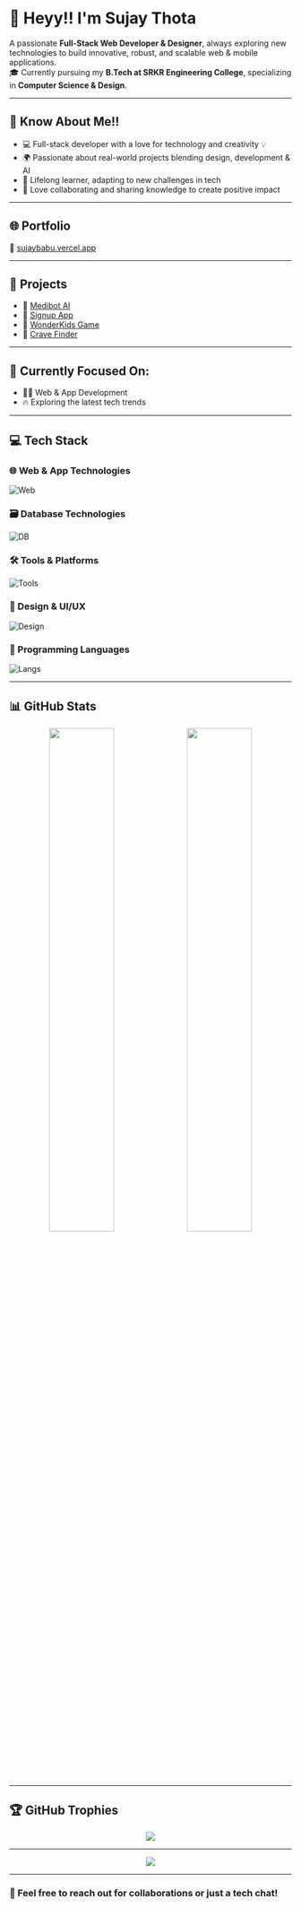 # 👋 Heyy!! I'm Sujay Thota

A passionate **Full-Stack Web Developer & Designer**, always exploring new technologies to build innovative, robust, and scalable web & mobile applications.  
🎓 Currently pursuing my **B.Tech at SRKR Engineering College**, specializing in **Computer Science & Design**.

---

## 🚀 Know About Me!!

- 💻 Full-stack developer with a love for technology and creativity 💡  
- 🌍 Passionate about real-world projects blending design, development & AI  
- 🌱 Lifelong learner, adapting to new challenges in tech  
- 🤝 Love collaborating and sharing knowledge to create positive impact

---

## 🌐 Portfolio  
🔗 [sujaybabu.vercel.app](https://sujaybabu.vercel.app)

---

## 🧩 Projects

- 🔬 [Medibot AI](https://www.medibot-ai.com/)  
- 🔐 [Signup App](https://signup-1499.web.app/)  
- 🧒 [WonderKids Game](https://wonderkids.great-site.net/?i=1)  
- 🍟 [Crave Finder](https://crave-finder.vercel.app/)

---

## 🎯 Currently Focused On:
- 👨‍💻 Web & App Development  
- 🔥 Exploring the latest tech trends  

---

## 💻 Tech Stack

### 🌐 Web & App Technologies  
![Web](https://skillicons.dev/icons?i=html,css,js,php,bootstrap,react,nodejs,nextjs,ts,tailwind)

### 🗃️ Database Technologies  
![DB](https://skillicons.dev/icons?i=mysql,mongodb,firebase,supabase,postgres)

### 🛠️ Tools & Platforms  
![Tools](https://skillicons.dev/icons?i=git,github,postman,vercel,notion,netlify,vscode)

### 🎨 Design & UI/UX  
![Design](https://skillicons.dev/icons?i=figma,threejs)

### 🧠 Programming Languages  
![Langs](https://skillicons.dev/icons?i=c,py,java,js,cpp)

---

## 📊 GitHub Stats

<div align="center">
  <img src="https://github-readme-stats.vercel.app/api?username=Sujay149&show_icons=true&count_private=true&theme=tokyonight&hide_border=true&cache_seconds=60" width="48%" />
  <img src="https://github-readme-streak-stats.herokuapp.com/?user=Sujay149&theme=tokyonight&hide_border=true" width="48%" />
</div>

---

## 🏆 GitHub Trophies

<div align="center">
  <img src="https://github-profile-trophy.vercel.app/?username=Sujay149&theme=tokyonight&no-frame=true&margin-w=4" />
</div>

---

<div align="center">
  <img src="https://komarev.com/ghpvc/?username=Sujay149&label=Profile%20views&color=0e75b6&style=flat" />
</div>

---

### 💬 Feel free to reach out for collaborations or just a tech chat!
